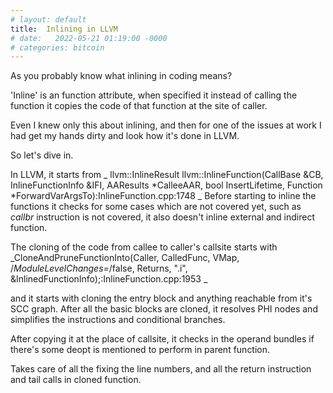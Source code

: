 ```yaml
---
# layout: default
title:  Inlining in LLVM
# date:   2022-05-21 01:19:00 -0000
# categories: bitcoin
---
```


As you probably know what inlining in coding means? 

'Inline' is an function attribute, when specified it instead of calling the function it copies the code of that function at the site of caller. 

Even I knew only this about inlining, and then for one of the issues at work I had get my hands dirty and look how it's done in LLVM.

So let's dive in.

In LLVM, it starts from _ llvm::InlineResult llvm::InlineFunction(CallBase &CB, InlineFunctionInfo &IFI,
                                         AAResults *CalleeAAR,
                                         bool InsertLifetime,
                                         Function *ForwardVarArgsTo):InlineFunction.cpp:1748 _ 
Before starting to inline the functions it checks for some cases which are not covered yet, such as *callbr* instruction is not covered, it also doesn't inline external and indirect function. 

The cloning of the code from callee to caller's callsite starts with _CloneAndPruneFunctionInto(Caller, CalledFunc, VMap,
                               /*ModuleLevelChanges=*/false, Returns, ".i",
                               &InlinedFunctionInfo);:InlineFunction.cpp:1953 _

and it starts with cloning the entry block and anything reachable from it's SCC graph. After all the basic blocks are cloned, it resolves PHI nodes and simplifies the instructions and conditional branches.  

After copying it at the place of callsite, it checks in the operand bundles if there's some deopt is mentioned to perform in parent function. 

Takes care of all the fixing the line numbers, and all the return instruction and tail calls in cloned function. 

